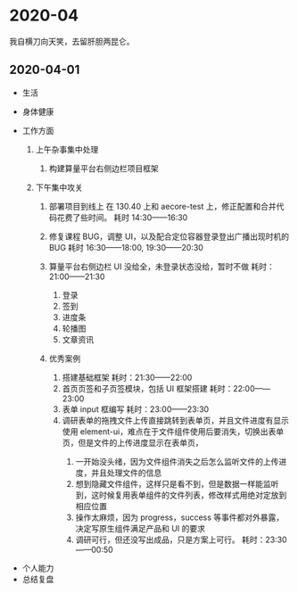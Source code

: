 # 2020-04

我自横刀向天笑，去留肝胆两昆仑。

## 2020-04-01

- 生活
- 身体健康
- 工作方面

  1.  上午杂事集中处理
      1. 构建算量平台右侧边栏项目框架
  2.  下午集中攻关

      1. 部署项目到线上
         在 130.40 上和 aecore-test 上，修正配置和合并代码花费了些时间。
         耗时 14:30——16:30
      2. 修复课程 BUG，调整 UI，以及配合定位容器登录登出广播出现时机的 BUG
         耗时 16:30——18:00, 19:30——20:30
      3. 算量平台右侧边栏
         UI 没给全，未登录状态没给，暂时不做
         耗时：21:00——21:30
         1. 登录
         2. 签到
         3. 进度条
         4. 轮播图
         5. 文章资讯
      4. 优秀案例

         1. 搭建基础框架<daily-status />
            耗时：21:30——22:00
         2. 首页页签和子页签模块，包括 UI 框架搭建<daily-status />
            耗时：22:00——23:00
         3. 表单 input 框编写<daily-status />
            耗时：23:00——23:30
         4. 调研表单的拖拽文件上传直接跳转到表单页，并且文件进度有显示<daily-status />
            使用 element-ui，难点在于文件组件使用后要消失，切换出表单页，但是文件的上传进度显示在表单页，
            1. 一开始没头绪，因为文件组件消失之后怎么监听文件的上传进度，并且处理文件的信息
            2. 想到隐藏文件组件，这样只是看不到，但是数据一样能监听到，这时候复用表单组件的文件列表，修改样式用绝对定放到相应位置
            3. 操作太麻烦，因为 progress，success 等事件都对外暴露，决定写原生组件满足产品和 UI 的要求
            4. 调研可行，但还没写出成品，只是方案上可行。
               耗时：23:30——00:50

* 个人能力
* 总结复盘
